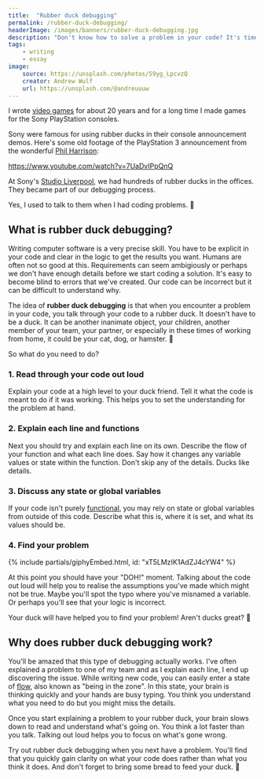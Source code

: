 ```yaml
---
title:  "Rubber duck debugging"
permalink: /rubber-duck-debugging/
headerImage: /images/banners/rubber-duck-debugging.jpg
description: "Don't know how to solve a problem in your code? It's time to say hello to a rubber duck."
tags:
    - writing
    - essay
image:
    source: https://unsplash.com/photos/59yg_LpcvzQ
    creator: Andrew Wulf
    url: https://unsplash.com/@andreuuuw
---
```


I wrote [video games](/games/) for about 20 years and for a long time I made games for the Sony PlayStation consoles.

Sony were famous for using rubber ducks in their console announcement demos. Here's some old footage of the PlayStation 3 announcement from the wonderful [Phil Harrison](https://twitter.com/mrphilharrison):

https://www.youtube.com/watch?v=7UaDvIPpQnQ

At Sony's [Studio Liverpool](https://www.eurogamer.net/articles/2013-03-22-wipeout-the-rise-and-fall-of-sony-studio-liverpool), we had hundreds of rubber ducks in the offices. They became part of our debugging process.

Yes, I used to talk to them when I had coding problems. 🦆

## What is rubber duck debugging?

Writing computer software is a very precise skill. You have to be explicit in your code and clear in the logic to get the results you want. Humans are often not so good at this. Requirements can seem ambigiously or perhaps we don't have enough details before we start coding a solution. It's easy to become blind to errors that we've created. Our code can be incorrect but it can be difficult to understand why.

The idea of **rubber duck debugging** is that when you encounter a problem in your code, you talk through your code to a rubber duck. It doesn't have to be a duck. It can be another inanimate object, your children, another member of your team, your partner, or especially in these times of working from home, it could be your cat, dog, or hamster. 🐹

So what do you need to do?

### 1. Read through your code out loud

Explain your code at a high level to your duck friend. Tell it what the code is meant to do if it was working. This helps you to set the understanding for the problem at hand.

### 2. Explain each line and functions

Next you should try and explain each line on its own. Describe the flow of your function and what each line does. Say how it changes any variable values or state within the function. Don't skip any of the details. Ducks like details.

### 3. Discuss any state or global variables

If your code isn't purely [functional](https://en.wikipedia.org/wiki/Functional_programming), you may rely on state or global variables from outside of this code. Describe what this is, where it is set, and what its values should be.

### 4. Find your problem

{% include partials/giphyEmbed.html, id: "xT5LMzIK1AdZJ4cYW4" %}

At this point you should have your "DOH!" moment. Talking about the code out loud will help you to realise the assumptions you've made which might not be true. Maybe you'll spot the typo where you've misnamed a variable. Or perhaps you'll see that your logic is incorrect.

Your duck will have helped you to find your problem! Aren't ducks great? 🐤

## Why does rubber duck debugging work?

You'll be amazed that this type of debugging actually works. I've often explained a problem to one of my team and as I explain each line, I end up discovering the issue. While writing new code, you can easily enter a state of [flow](https://en.wikipedia.org/wiki/Flow_(psychology)), also known as "being in the zone". In this state, your brain is thinking quickly and your hands are busy typing. You think you understand what you need to do but you might miss the details.

Once you start explaining a problem to your rubber duck, your brain slows down to read and understand what's going on. You think a lot faster than you talk. Talking out loud helps you to focus on what's gone wrong.

Try out rubber duck debugging when you next have a problem. You'll find that you quickly gain clarity on what your code does rather than what you think it does. And don't forget to bring some bread to feed your duck. 🦆
